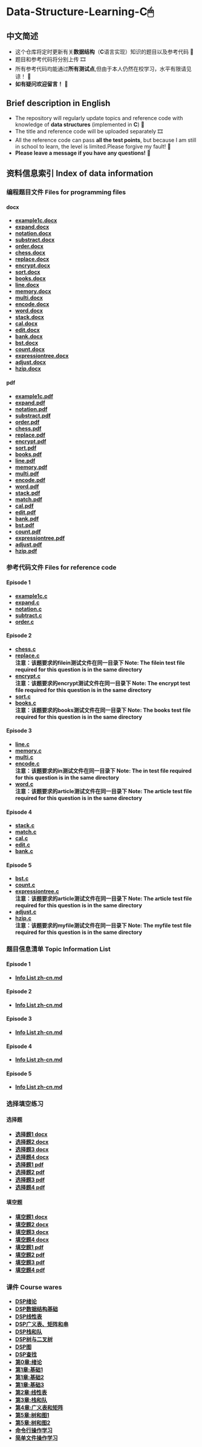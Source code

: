 # Data-Structure-Learning-C🖱
## 中文简述
* 这个仓库将定时更新有关**数据结构**（**C**语言实现）知识的题目以及参考代码  🎁
* 题目和参考代码将分别上传  🎞
* 所有参考代码均能通过**所有测试点**,但由于本人仍然在校学习，水平有限请见谅！  🎇
* **如有疑问欢迎留言！**  🥳

## Brief description in English
* The repository will regularly update topics and reference code with knowledge of **data structures** (implemented in **C**)  🎁
* The title and reference code will be uploaded separately  🎞
* All the reference code can pass **all the test points**, but because I am still in school to learn, the level is limited.Please forgive my fault! 🎇 
* **Please leave a message if you have any questions!**  🥳

## 资料信息索引 Index of data information
### 编程题目文件 Files for programming files
#### docx
* **[example1c.docx](https://github.com/MossDream/Data-Structure-Learning-C/blob/main/example1c.docx)** 
* **[expand.docx](https://github.com/MossDream/Data-Structure-Learning-C/blob/main/expand.docx)**
* **[notation.docx](https://github.com/MossDream/Data-Structure-Learning-C/blob/main/notation.docx)**
* **[substract.docx](https://github.com/MossDream/Data-Structure-Learning-C/blob/main/substract.docx)**
* **[order.docx](https://github.com/MossDream/Data-Structure-Learning-C/blob/main/order.docx)**
* **[chess.docx](https://github.com/MossDream/Data-Structure-Learning-C/blob/main/chess.docx)**
* **[replace.docx](https://github.com/MossDream/Data-Structure-Learning-C/blob/main/replace.docx)**
* **[encrypt.docx](https://github.com/MossDream/Data-Structure-Learning-C/blob/main/encrypt.docx)**
* **[sort.docx](https://github.com/MossDream/Data-Structure-Learning-C/blob/main/sort.docx)**
* **[books.docx](https://github.com/MossDream/Data-Structure-Learning-C/blob/main/books.docx)**
* **[line.docx](https://github.com/MossDream/Data-Structure-Learning-C/blob/main/line.docx)**
* **[memory.docx](https://github.com/MossDream/Data-Structure-Learning-C/blob/main/memory.docx)**
* **[multi.docx](https://github.com/MossDream/Data-Structure-Learning-C/blob/main/multi.docx)**
* **[encode.docx](https://github.com/MossDream/Data-Structure-Learning-C/blob/main/encode.docx)**
* **[word.docx](https://github.com/MossDream/Data-Structure-Learning-C/blob/main/word.docx)**
* **[stack.docx](https://github.com/MossDream/Data-Structure-Learning-C/blob/main/stack.docx)**
* **[cal.docx](https://github.com/MossDream/Data-Structure-Learning-C/blob/main/cal.docx)**
* **[edit.docx](https://github.com/MossDream/Data-Structure-Learning-C/blob/main/edit.docx)**
* **[bank.docx](https://github.com/MossDream/Data-Structure-Learning-C/blob/main/bank.docx)**
* **[bst.docx](https://github.com/MossDream/Data-Structure-Learning-C/blob/main/bst.docx)**
* **[count.docx](https://github.com/MossDream/Data-Structure-Learning-C/blob/main/count.docx)**
* **[expressiontree.docx](https://github.com/MossDream/Data-Structure-Learning-C/blob/main/expressiontree.docx)**
* **[adjust.docx](https://github.com/MossDream/Data-Structure-Learning-C/blob/main/adjust.docx)**
* **[hzip.docx](https://github.com/MossDream/Data-Structure-Learning-C/blob/main/hzip.docx)**
#### pdf
* **[example1c.pdf](https://github.com/MossDream/Data-Structure-Learning-C/blob/main/example1c.pdf)** 
* **[expand.pdf](https://github.com/MossDream/Data-Structure-Learning-C/blob/main/expand.pdf)**
* **[notation.pdf](https://github.com/MossDream/Data-Structure-Learning-C/blob/main/notation.pdf)**
* **[substract.pdf](https://github.com/MossDream/Data-Structure-Learning-C/blob/main/substract.pdf)**
* **[order.pdf](https://github.com/MossDream/Data-Structure-Learning-C/blob/main/order.pdf)**  
* **[chess.pdf](https://github.com/MossDream/Data-Structure-Learning-C/blob/main/chess.pdf)**
* **[replace.pdf](https://github.com/MossDream/Data-Structure-Learning-C/blob/main/replace.pdf)**
* **[encrypt.pdf](https://github.com/MossDream/Data-Structure-Learning-C/blob/main/encrypt.pdf)**
* **[sort.pdf](https://github.com/MossDream/Data-Structure-Learning-C/blob/main/sort.pdf)**
* **[books.pdf](https://github.com/MossDream/Data-Structure-Learning-C/blob/main/books.pdf)**
* **[line.pdf](https://github.com/MossDream/Data-Structure-Learning-C/blob/main/line.pdf)**
* **[memory.pdf](https://github.com/MossDream/Data-Structure-Learning-C/blob/main/memory.pdf)**
* **[multi.pdf](https://github.com/MossDream/Data-Structure-Learning-C/blob/main/multi.pdf)**
* **[encode.pdf](https://github.com/MossDream/Data-Structure-Learning-C/blob/main/encode.pdf)**
* **[word.pdf](https://github.com/MossDream/Data-Structure-Learning-C/blob/main/word.pdf)**
* **[stack.pdf](https://github.com/MossDream/Data-Structure-Learning-C/blob/main/stack.pdf)**
* **[match.pdf](https://github.com/MossDream/Data-Structure-Learning-C/blob/main/match.pdf)**
* **[cal.pdf](https://github.com/MossDream/Data-Structure-Learning-C/blob/main/cal.pdf)**
* **[edit.pdf](https://github.com/MossDream/Data-Structure-Learning-C/blob/main/edit.pdf)**
* **[bank.pdf](https://github.com/MossDream/Data-Structure-Learning-C/blob/main/bank.pdf)**
* **[bst.pdf](https://github.com/MossDream/Data-Structure-Learning-C/blob/main/bst.pdf)**
* **[count.pdf](https://github.com/MossDream/Data-Structure-Learning-C/blob/main/count.pdf)**
* **[expressiontree.pdf](https://github.com/MossDream/Data-Structure-Learning-C/blob/main/expressiontree.pdf)**
* **[adjust.pdf](https://github.com/MossDream/Data-Structure-Learning-C/blob/main/adjust.pdf)**
* **[hzip.pdf](https://github.com/MossDream/Data-Structure-Learning-C/blob/main/hzip.pdf)**
### 参考代码文件 Files for reference code
#### Episode 1
* **[example1c.c](https://github.com/MossDream/Data-Structure-Learning-C/blob/main/Episode%201/example1c.c)** 
* **[expand.c](https://github.com/MossDream/Data-Structure-Learning-C/blob/main/Episode%201/expand.c)**
* **[notation.c](https://github.com/MossDream/Data-Structure-Learning-C/blob/main/Episode%201/notation.c)** 
* **[subtract.c](https://github.com/MossDream/Data-Structure-Learning-C/blob/main/Episode%201/subtract.c)** 
* **[order.c](https://github.com/MossDream/Data-Structure-Learning-C/blob/main/Episode%201/order.c)** 

#### Episode 2
* **[chess.c](https://github.com/MossDream/Data-Structure-Learning-C/blob/main/Episode%202/chess.c)** 
* **[replace.c](https://github.com/MossDream/Data-Structure-Learning-C/blob/main/Episode%202/replace.c)**  
 **注意：该题要求的filein测试文件在同一目录下 Note: The filein test file required for this question is in the same directory**
* **[encrypt.c](https://github.com/MossDream/Data-Structure-Learning-C/blob/main/Episode%202/encrypt.c)**  
 **注意：该题要求的encrypt测试文件在同一目录下 Note: The encrypt test file required for this question is in the same directory**
* **[sort.c](https://github.com/MossDream/Data-Structure-Learning-C/blob/main/Episode%202/sort.c)**
* **[books.c](https://github.com/MossDream/Data-Structure-Learning-C/blob/main/Episode%202/books.c)**  
 **注意：该题要求的books测试文件在同一目录下 Note: The books test file required for this question is in the same directory**

#### Episode 3
* **[line.c](https://github.com/MossDream/Data-Structure-Learning-C/blob/main/Episode%203/line.c)** 
* **[memory.c](https://github.com/MossDream/Data-Structure-Learning-C/blob/main/Episode%203/memory.c)** 
* **[multi.c](https://github.com/MossDream/Data-Structure-Learning-C/blob/main/Episode%203/multi.c)** 
* **[encode.c](https://github.com/MossDream/Data-Structure-Learning-C/blob/main/Episode%203/encode.c)**  
 **注意：该题要求的in测试文件在同一目录下 Note: The in test file required for this question is in the same directory** 
* **[word.c](https://github.com/MossDream/Data-Structure-Learning-C/blob/main/Episode%203/word.c)**  
 **注意：该题要求的article测试文件在同一目录下 Note: The article test file required for this question is in the same directory** 
 
#### Episode 4
* **[stack.c](https://github.com/MossDream/Data-Structure-Learning-C/blob/main/Episode%204/stack.c)**
* **[match.c](https://github.com/MossDream/Data-Structure-Learning-C/blob/main/Episode%204/match.c)** 
* **[cal.c](https://github.com/MossDream/Data-Structure-Learning-C/blob/main/Episode%204/cal.c)** 
* **[edit.c](https://github.com/MossDream/Data-Structure-Learning-C/blob/main/Episode%204/edit.c)** 
* **[bank.c](https://github.com/MossDream/Data-Structure-Learning-C/blob/main/Episode%204/bank.c)**

#### Episode 5
* **[bst.c](https://github.com/MossDream/Data-Structure-Learning-C/blob/main/Episode%205/bst.c)**
* **[count.c](https://github.com/MossDream/Data-Structure-Learning-C/blob/main/Episode%205/count.c)**
* **[expressiontree.c](https://github.com/MossDream/Data-Structure-Learning-C/blob/main/Episode%205/expressiontree.c)**  
 **注意：该题要求的article测试文件在同一目录下 Note: The article test file required for this question is in the same directory** 
* **[adjust.c](https://github.com/MossDream/Data-Structure-Learning-C/blob/main/Episode%205/adjust.c)** 
* **[hzip.c](https://github.com/MossDream/Data-Structure-Learning-C/blob/main/Episode%205/hzip.c)**  
 **注意：该题要求的myfile测试文件在同一目录下 Note: The myfile test file required for this question is in the same directory**
### 题目信息清单 Topic Information List
#### Episode 1
* **[Info List zh-cn.md](https://github.com/MossDream/Data-Structure-Learning-C/blob/main/Episode%201/Info%20List%20zh-cn.md)** 
#### Episode 2
* **[Info List zh-cn.md](https://github.com/MossDream/Data-Structure-Learning-C/blob/main/Episode%202/Info%20List%20zh-cn.md)** 
#### Episode 3
* **[Info List zh-cn.md](https://github.com/MossDream/Data-Structure-Learning-C/blob/main/Episode%203/Info%20List%20zh-cn.md)** 
#### Episode 4
* **[Info List zh-cn.md](https://github.com/MossDream/Data-Structure-Learning-C/blob/main/Episode%204/Info%20List%20zh-cn.md)**
#### Episode 5
* **[Info List zh-cn.md](https://github.com/MossDream/Data-Structure-Learning-C/blob/main/Episode%205/Info%20List%20zh-cn.md)**

### 选择填空练习
#### 选择题
* **[选择题1 docx](https://github.com/MossDream/Data-Structure-Learning-C/blob/main/Other%20Exercise/%E9%80%89%E6%8B%A9%E9%A2%981.docx)**
* **[选择题2 docx](https://github.com/MossDream/Data-Structure-Learning-C/blob/main/Other%20Exercise/%E9%80%89%E6%8B%A9%E9%A2%982.docx)**
* **[选择题3 docx](https://github.com/MossDream/Data-Structure-Learning-C/blob/main/Other%20Exercise/%E9%80%89%E6%8B%A9%E9%A2%983.docx)**
* **[选择题4 docx](https://github.com/MossDream/Data-Structure-Learning-C/blob/main/Other%20Exercise/%E9%80%89%E6%8B%A9%E9%A2%984.docx)**
* **[选择题1 pdf](https://github.com/MossDream/Data-Structure-Learning-C/blob/main/Other%20Exercise/%E9%80%89%E6%8B%A9%E9%A2%981.pdf)**
* **[选择题2 pdf](https://github.com/MossDream/Data-Structure-Learning-C/blob/main/Other%20Exercise/%E9%80%89%E6%8B%A9%E9%A2%982.pdf)**
* **[选择题3 pdf](https://github.com/MossDream/Data-Structure-Learning-C/blob/main/Other%20Exercise/%E9%80%89%E6%8B%A9%E9%A2%983.pdf)**
* **[选择题4 pdf](https://github.com/MossDream/Data-Structure-Learning-C/blob/main/Other%20Exercise/%E9%80%89%E6%8B%A9%E9%A2%984.pdf)**

#### 填空题
* **[填空题1 docx](https://github.com/MossDream/Data-Structure-Learning-C/blob/main/Other%20Exercise/%E5%A1%AB%E7%A9%BA%E9%A2%981.docx)**
* **[填空题2 docx](https://github.com/MossDream/Data-Structure-Learning-C/blob/main/Other%20Exercise/%E5%A1%AB%E7%A9%BA%E9%A2%982.docx)**
* **[填空题3 docx](https://github.com/MossDream/Data-Structure-Learning-C/blob/main/Other%20Exercise/%E5%A1%AB%E7%A9%BA%E9%A2%983.docx)**
* **[填空题4 docx](https://github.com/MossDream/Data-Structure-Learning-C/blob/main/Other%20Exercise/%E5%A1%AB%E7%A9%BA%E9%A2%984.docx)**
* **[填空题1 pdf](https://github.com/MossDream/Data-Structure-Learning-C/blob/main/Other%20Exercise/%E5%A1%AB%E7%A9%BA%E9%A2%981.pdf)**
* **[填空题2 pdf](https://github.com/MossDream/Data-Structure-Learning-C/blob/main/Other%20Exercise/%E5%A1%AB%E7%A9%BA%E9%A2%982.pdf)**
* **[填空题3 pdf](https://github.com/MossDream/Data-Structure-Learning-C/blob/main/Other%20Exercise/%E5%A1%AB%E7%A9%BA%E9%A2%983.pdf)**
* **[填空题4 pdf](https://github.com/MossDream/Data-Structure-Learning-C/blob/main/Other%20Exercise/%E5%A1%AB%E7%A9%BA%E9%A2%984.pdf)**
### 课件 Course wares
* **[DSP绪论](https://github.com/MossDream/Data-Structure-Learning-C/blob/main/Course%20Ware/DSPv2_0(%E7%BB%AA%E8%AE%BA)-sxh.pptx)**
* **[DSP数据结构基础](https://github.com/MossDream/Data-Structure-Learning-C/blob/main/Course%20Ware/DSPv2_1(%E6%95%B0%E6%8D%AE%E7%BB%93%E6%9E%84%E5%9F%BA%E7%A1%80)-sxh.pptx)**
* **[DSP线性表](https://github.com/MossDream/Data-Structure-Learning-C/blob/main/Course%20Ware/DSPv2_2(%E7%BA%BF%E6%80%A7%E8%A1%A8)-sxh.pptx)**
* **[DSP广义表、矩阵和串](https://github.com/MossDream/Data-Structure-Learning-C/blob/main/Course%20Ware/DSPv2_3(%E5%B9%BF%E4%B9%89%E8%A1%A8%E3%80%81%E7%9F%A9%E9%98%B5%E4%B8%8E%E4%B8%B2)-sxh.pptx)**
* **[DSP栈和队](https://github.com/MossDream/Data-Structure-Learning-C/blob/main/Course%20Ware/DSPv2_4(%E6%A0%88%E4%B8%8E%E9%98%9F)-sxh.pptx)**
* **[DSP树与二叉树](https://github.com/MossDream/Data-Structure-Learning-C/blob/main/Course%20Ware/DSPv2_5(%E6%A0%91%E4%B8%8E%E4%BA%8C%E5%8F%89%E6%A0%91)-sxh.pptx)**
* **[DSP图](https://github.com/MossDream/Data-Structure-Learning-C/blob/main/Course%20Ware/DSPv2_6(%E5%9B%BE)-sxh.pptx)**
* **[DSP查找](https://github.com/MossDream/Data-Structure-Learning-C/blob/main/Course%20Ware/DSPv2_7(%E6%9F%A5%E6%89%BE)-sxh.pptx)**
* **[第0章:绪论](https://github.com/MossDream/Data-Structure-Learning-C/blob/main/Course%20Ware/%E7%AC%AC0%E7%AB%A0%20%E7%BB%AA%E8%AE%BA_%E5%AE%BD%E5%B1%8F-v2.pdf)**
* **[第1章:基础1](https://github.com/MossDream/Data-Structure-Learning-C/blob/main/Course%20Ware/%E7%AC%AC1%E7%AB%A0%20%E6%95%B0%E6%8D%AE%E7%BB%93%E6%9E%84%E7%A8%8B%E5%BA%8F%E8%AE%BE%E8%AE%A1%E5%9F%BA%E7%A1%80-v2-1.pdf)**
* **[第1章:基础2](https://github.com/MossDream/Data-Structure-Learning-C/blob/main/Course%20Ware/%E7%AC%AC1%E7%AB%A0%20%E6%95%B0%E6%8D%AE%E7%BB%93%E6%9E%84%E7%A8%8B%E5%BA%8F%E8%AE%BE%E8%AE%A1%E5%9F%BA%E7%A1%80-%E6%95%B0%E7%BB%84-%E6%8C%87%E9%92%88(1).pdf)**
* **[第1章:基础3](https://github.com/MossDream/Data-Structure-Learning-C/blob/main/Course%20Ware/%E7%AC%AC1%E7%AB%A0%20%E6%95%B0%E6%8D%AE%E7%BB%93%E6%9E%84%E7%A8%8B%E5%BA%8F%E8%AE%BE%E8%AE%A1%E5%9F%BA%E7%A1%80-%E7%BB%93%E6%9E%84%E4%BD%93-%E6%96%87%E4%BB%B6(1).pdf)**
* **[第2章:线性表](https://github.com/MossDream/Data-Structure-Learning-C/blob/main/Course%20Ware/%E7%AC%AC2%E7%AB%A0%20%E7%BA%BF%E6%80%A7%E8%A1%A8.pdf)**
* **[第3章:栈和队](https://github.com/MossDream/Data-Structure-Learning-C/blob/main/Course%20Ware/%E7%AC%AC3%E7%AB%A0-%E6%A0%88%E5%92%8C%E9%98%9F.pdf)**
* **[第4章:广义表和矩阵](https://github.com/MossDream/Data-Structure-Learning-C/blob/main/Course%20Ware/%E7%AC%AC4%E7%AB%A0%20%E5%B9%BF%E4%B9%89%E8%A1%A8%E3%80%81%E7%9F%A9%E9%98%B5.pdf)**
* **[第5章:树和图1](https://github.com/MossDream/Data-Structure-Learning-C/blob/main/Course%20Ware/%E7%AC%AC5%E7%AB%A0%20%E6%A0%91%E4%B8%8E%E4%BA%8C%E5%8F%89%E6%A0%91(2).pdf)**
* **[第5章:树和图2](https://github.com/MossDream/Data-Structure-Learning-C/blob/main/Course%20Ware/%E7%AC%AC5%E7%AB%A0%20%E6%A0%91%E4%B8%8E%E4%BA%8C%E5%8F%89%E6%A0%91_2.pdf)**
* **[命令行操作学习](https://github.com/MossDream/Data-Structure-Learning-C/blob/main/Course%20Ware/%E5%91%BD%E4%BB%A4%E8%A1%8C.pdf)**
* **[简单文件操作学习](https://github.com/MossDream/Data-Structure-Learning-C/blob/main/Course%20Ware/%E7%AE%80%E5%8D%95%E6%96%87%E4%BB%B6%E6%93%8D%E4%BD%9C.pdf)**
